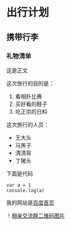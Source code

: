# 出行计划
## 携带行李
### 礼物清单

这是正文

这次旅行的目的是：

1. 看相扑比赛
2. 买好看的鞋子
3. 吃正宗的日料

这次旅行的人员：

* 王大头
* 马黑子
* 清清哥
* 丁猪头

下面是代码

    var a = 1
    console.log(a)

我的网站是[百度首页](http://baidu.com)

！[相亲交流群二维码图片](1.png)



